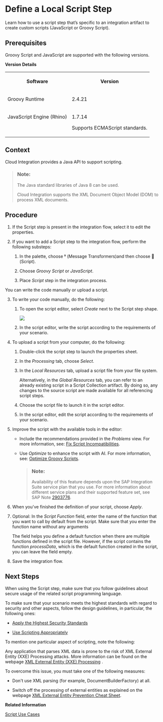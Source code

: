 <!-- loio03b32eb2c5c249f0a59bcd27c44d1e4e -->

<link rel="stylesheet" type="text/css" href="../css/sap-icons.css"/>

# Define a Local Script Step

Learn how to use a script step that’s specific to an integration artifact to create custom scripts \(JavaScript or Groovy Script\).



<a name="loio03b32eb2c5c249f0a59bcd27c44d1e4e__prereq_ulb_qjf_2jb"/>

## Prerequisites

Groovy Script and JavaScript are supported with the following versions.

**Version Details**


<table>
<tr>
<th valign="top">

Software

</th>
<th valign="top">

Version

</th>
</tr>
<tr>
<td valign="top">

Groovy Runtime

</td>
<td valign="top">

2.4.21

</td>
</tr>
<tr>
<td valign="top">

JavaScript Engine \(Rhino\)

</td>
<td valign="top">

1.7.14

Supports ECMAScript standards.

</td>
</tr>
</table>



## Context

Cloud Integration provides a Java API to support scripting.

> ### Note:  
> The Java standard libraries of Java 8 can be used.
> 
> Cloud Integration supports the XML Document Object Model \(DOM\) to process XML documents.



## Procedure

1.  If the Script step is present in the integration flow, select it to edit the properties.

2.  If you want to add a Script step to the integration flow, perform the following substeps:

    1.  In the palette, choose <span class="SAP-icons-V5"></span> \(Message Transformers\)and then choose <span class="SAP-icons-V5"></span> \(Script\).

    2.  Choose *Groovy Script* or *JavaScript*.

    3.  Place *Script* step in the integration process.



You can write the code manually or upload a script.

3.  To write your code manually, do the following:

    1.  To open the script editor, select *Create* next to the Script step shape.

        ![](images/Script_Step_Create_dd8d09c.png)

    2.  In the script editor, write the script according to the requirements of your scenario.


4.  To upload a script from your computer, do the following:

    1.  Double-click the script step to launch the properties sheet.

    2.  In the *Processing* tab, choose *Select*.

    3.  In the *Local Resources* tab, upload a script file from your file system.

        Alternatively, in the *Global Resources* tab, you can refer to an already existing script in a Script Collection artifact. By doing so, any changes to the source script are made available for all referencing script steps.

    4.  Choose the script file to launch it in the script editor.

    5.  In the script editor, edit the script according to the requirements of your scenario.


5.  Improve the script with the available tools in the editor:

    -   Include the recommendations provided in the *Problems* view. For more information, see: [Fix Script Incompatibilities](fix-script-incompatibilities-7397c42.md).
    -   Use *Optimize* to enhance the script with AI. For more information, see: [Optimize Groovy Scripts](optimize-groovy-scripts-3b7a5a1.md).

        > ### Note:  
        > Availability of this feature depends upon the SAP Integration Suite service plan that you use. For more information about different service plans and their supported feature set, see SAP Note [2903776](https://launchpad.support.sap.com/#/notes/2903776).


6.  When you've finished the definition of your script, choose *Apply*.

7.  Optional: In the *Script Function* field, enter the name of the function that you want to call by default from the script. Make sure that you enter the function name without any arguments

    The field helps you define a default function when there are multiple functions defined in the script file. However, if the script contains the function *processData*, which is the default function created in the script, you can leave the field empty.

8.  Save the integration flow.




<a name="loio03b32eb2c5c249f0a59bcd27c44d1e4e__postreq_drj_gs4_p4b"/>

## Next Steps

When using the Script step, make sure that you follow guidelines about secure usage of the related script programming language.

To make sure that your scenario meets the highest standards with regard to security and other aspects, follow the design guidelines, in particular, the following ones:

-   [Apply the Highest Security Standards](apply-the-highest-security-standards-201fd43.md)

-   [Use Scripting Appropriately](use-scripting-appropriately-d4dc13c.md)


To mention one particular aspect of scripting, note the following:

Any application that parses XML data is prone to the risk of XML External Entity \(XXE\) Processing attacks. More information can be found on the webpage [XML External Entity \(XXE\) Processing](https://owasp.org/www-community/vulnerabilities/XML_External_Entity_(XXE)_Processing) .

To overcome this issue, you must take one of the following measures:

-   Don't use XML parsing \(for example, DocumentBuilderFactory\) at all.

-   Switch off the processing of external entities as explained on the webpage [XML External Entity Prevention Cheat Sheet](https://cheatsheetseries.owasp.org/cheatsheets/XML_External_Entity_Prevention_Cheat_Sheet.html).


**Related Information**  


[Script Use Cases](script-use-cases-148851b.md "")

